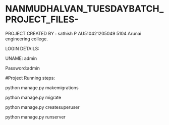 # NANMUDHALVAN_TUESDAYBATCH_PROJECT_FILES-
PROJECT CREATED BY : sathish P
AU510421205049
5104 Arunai engineering college.
                    



LOGIN DETAILS:


UNAME: admin


Password:admin




#Project Running steps:

python manage.py makemigrations

python manage.py migrate

python manage.py createsuperuser

python manage.py runserver
